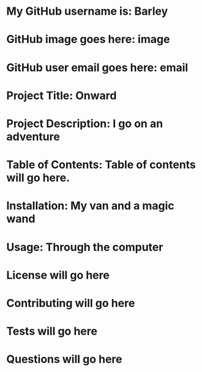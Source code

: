 
  # My GitHub username is: Barley
  # GitHub image goes here:  image
  # GitHub user email goes here:  email
  # Project Title:  Onward
  # Project Description: I go on an adventure
  # Table of Contents:  Table of contents will go here.
  # Installation: My van and a magic wand
  # Usage:  Through the computer

  # License will go here

  # Contributing will go here

  # Tests will go here

  # Questions will go here
  
